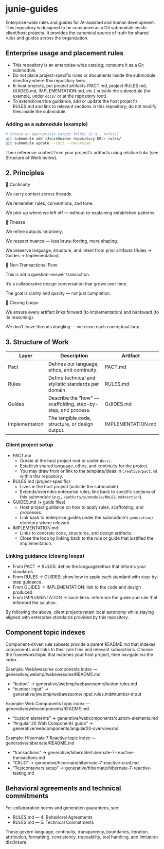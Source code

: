 # junie-guides

Enterprise-wide rules and guides for AI-assisted and human development. This repository is designed to be consumed as a Git submodule inside client/host projects. It provides the canonical source of truth for shared rules and guides across the organization.

## Enterprise usage and placement rules

- This repository is an enterprise-wide catalog; consume it as a Git submodule.
- Do not place project-specific rules or documents inside the submodule directory where this repository lives.
- In host projects, put project artifacts (PACT.md, project RULES.md, GUIDES.md, IMPLEMENTATION.md, etc.) outside the submodule (for example, under `docs/` or at the repository root).
- To extend/override guidance, add or update the host project's RULES.md and link to relevant sections in this repository; do not modify files inside the submodule.

### Adding as a submodule (example)

```bash
# Choose an appropriate target folder (e.g., rules/)
git submodule add <JunieGuides repository URL> rules/
git submodule update --init --recursive
```

Then reference content from your project's artifacts using relative links (see Structure of Work below).

## 2. Principles

🧭 Continuity

We carry context across threads.

We remember rules, conventions, and tone.

We pick up where we left off — without re-explaining established patterns.

🧩 Finesse

We refine outputs iteratively.

We respect nuance — less brute-forcing, more shaping.

We preserve language, structure, and intent from prior artifacts (Rules → Guides → Implementation).

🌿 Non-Transactional Flow

This is not a question-answer transaction.

It’s a collaborative design conversation that grows over time.

The goal is clarity and quality — not just completion.

🔁 Closing Loops

We ensure every artifact links forward (to implementation) and backward (to its reasoning).

We don’t leave threads dangling — we close each conceptual loop.

## 3. Structure of Work

| Layer          | Description                                        | Artifact           |
|----------------|----------------------------------------------------|--------------------|
| Pact           | Defines our language, ethos, and continuity.       | PACT.md            |
| Rules          | Define technical and stylistic standards per domain.| RULES.md           |
| Guides         | Describe the “how” — scaffolding, step-by-step, and process. | GUIDES.md          |
| Implementation | The tangible code, structure, or design output.    | IMPLEMENTATION.md  |

### Client project setup

- PACT.md
  - Create at the host project root or under `docs/`.
  - Establish shared language, ethos, and continuity for the project.
  - You may draw from or link to the template/ideas in `creative/pact.md` within this repository.
- RULES.md (project-specific)
  - Lives in the host project (outside the submodule).
  - Extends/overrides enterprise rules; link back to specific sections of this submodule (e.g., `/path/to/submodule/RULES.md#section`).
- GUIDES.md (+ guide files)
  - Host project guidance on how to apply rules, scaffolding, and processes.
  - Link back to enterprise guides under the submodule's `generative/` directory where relevant.
- IMPLEMENTATION.md
  - Links to concrete code, structures, and design artifacts.
  - Close the loop by linking back to the rule or guide that justified the implementation.

### Linking guidance (closing loops)

- From PACT → RULES: define the language/ethos that informs your standards.
- From RULES → GUIDES: show how to apply each standard with step-by-step guidance.
- From GUIDES → IMPLEMENTATION: link to the code and design produced.
- From IMPLEMENTATION → back-links: reference the guide and rule that informed the solution.

By following the above, client projects retain local autonomy while staying aligned with enterprise standards provided by this repository.


## Component topic indexes

Component-driven rule subsets provide a parent README.md that indexes components and links to their rule files and relevant subsections. Choose the framework/topic that matches your host project, then navigate via the index.

Example: WebAwesome components index — generative/jwebmp/webawesome/README.md
- “button” → generative/jwebmp/webawesome/button.rules.md
- “number input” → generative/jwebmp/webawesome/input.rules.md#number-input

Example: Web Components topic index — generative/webcomponents/README.md
- “custom elements” → generative/webcomponents/custom-elements.md
- “Angular 20 Web Components guide” → generative/webcomponents/angular20-overview.md

Example: Hibernate 7 Reactive topic index — generative/hibernate/README.md
- “transactions” → generative/hibernate/hibernate-7-reactive-transactions.md
- “CRUD” → generative/hibernate/hibernate-7-reactive-crud.md
- “Testcontainers setup” → generative/hibernate/hibernate-7-reactive-testing.md


## Behavioral agreements and technical commitments

For collaboration norms and generation guarantees, see:
- RULES.md — 4. Behavioral Agreements
- RULES.md — 5. Technical Commitments

These govern language, continuity, transparency, boundaries, iteration, attribution, formatting, consistency, traceability, tool handling, and limitation disclosure.
